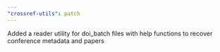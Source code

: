 ```yaml
---
"crossref-utils": patch
---
```


Added a reader utility for doi_batch files with help functions to recover conference metadata and papers

